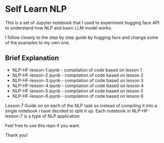 # Self Learn NLP

This is a set of Jupyter notebook that I used to experiment hugging face API to understand how NLP and basic LLM model works.

I follow closely to the step by step guide by hugging face and change some of the examples to my own one.


## Brief Explanation

- NLP-HF-lesson-1.ipynb - compilation of code based on lesson 1
- NLP-HF-lesson-2.ipynb - compilation of code based on lesson 2
- NLP-HF-lesson-3.ipynb - compilation of code based on lesson 3
- NLP-HF-lesson-4.ipynb - compilation of code based on lesson 4
- NLP-HF-lesson-5.ipynb - compilation of code based on lesson 5
- NLP-HF-lesson-6.ipynb - compilation of code based on lesson 6

Lesson 7 Guide on on each of the NLP task so instead of compiling it into a single notebook i have decided to split it up.
Each notebook in NLP-HF-lesson-7 is a type of NLP application

Feel free to use this repo if you want.

Thank you!

